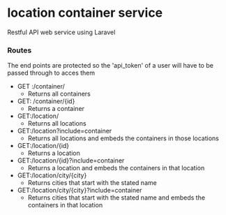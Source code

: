 # location container service
Restful API web service using Laravel

### Routes
The end points are protected so the 'api_token' of a user will have to be passed through to acces them

- GET   :/container/           
   * Returns all containers     
- GET:   /container/{id}       
   * Returns a container        
- GET:/location/
   * Returns all locations
- GET:/location?include=container
   * Returns all locations and embeds the containers in those locations
- GET:/location/{id}
   * Returns a location
- GET:/location/{id}?include=container
   * Returns a location and embeds the containers in that location
- GET:/location/city/{city}
   * Returns cities that start with the stated name
- GET:/location/city/{city}?include=container
   * Returns cities that start with the stated name and embeds the containers in that location
    

